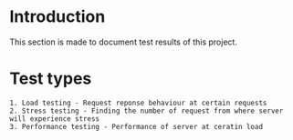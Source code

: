 # Introduction
This section is made to document test results of this project.

# Test types
    1. Load testing - Request reponse behaviour at certain requests
    2. Stress testing - Finding the number of request from where server will experience stress
    3. Performance testing - Performance of server at ceratin load